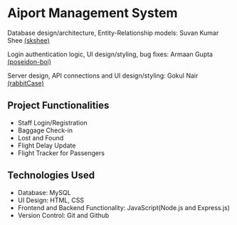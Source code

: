 # Aiport Management System

Database design/architecture, Entity-Relationship models: Suvan Kumar Shee <a href="http://github.com/skshee/">(skshee)</a>

Login authentication logic, UI design/styling, bug fixes: Armaan Gupta <a href="http://github.com/poseidon-boi/">(poseidon-boi)</a>

Server design, API connections and UI design/styling: Gokul Nair <a href="http://github.com/rabbitCase/">(rabbitCase)</a>

<h2>Project Functionalities</h2>
<ul>
  <li>Staff Login/Registration</li>
  <li>Baggage Check-in</li>
  <li>Lost and Found</li>
  <li>Flight Delay Update</li>
  <li>Flight Tracker for Passengers</li>
</ul>

<h2>Technologies Used</h2>
<ul>
  <li>Database: MySQL</li>
  <li>UI Design: HTML, CSS</li>
  <li>Frontend and Backend Functionality: JavaScript(Node.js and Express.js)</li>
  <li>Version Control: Git and Github</li>
</ul>

